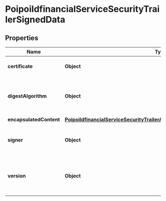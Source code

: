 # PoipoiIdfinancialServiceSecurityTrailerSignedData

## Properties
Name | Type | Description | Notes
------------ | ------------- | ------------- | -------------
**certificate** | **Object** | Chain of X.509 certificates. |  [optional]
**digestAlgorithm** | **Object** | Identification of digest algorithm applied before signature. |  [optional]
**encapsulatedContent** | [**PoipoiIdfinancialServiceSecurityTrailerAuthenticatedDataEncapsulatedContent**](PoipoiIdfinancialServiceSecurityTrailerAuthenticatedDataEncapsulatedContent.md) |  |  [optional]
**signer** | **Object** | Digital signature and identification of a signer. |  [optional]
**version** | **Object** | Number of objects represented as an integer.&lt;br/&gt; |  [optional]
